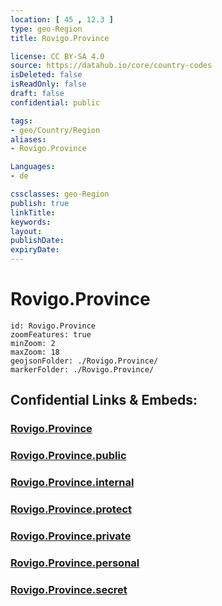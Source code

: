 ```yaml
---
location: [ 45 , 12.3 ] 
type: geo-Region
title: Rovigo.Province

license: CC BY-SA 4.0
source: https://datahub.io/core/country-codes
isDeleted: false
isReadOnly: false
draft: false
confidential: public

tags:
- geo/Country/Region
aliases:
- Rovigo.Province

Languages:
- de

cssclasses: geo-Region
publish: true
linkTitle: 
keywords: 
layout: 
publishDate: 
expiryDate: 
---
```


# Rovigo.Province

```leaflet
id: Rovigo.Province
zoomFeatures: true 
minZoom: 2 
maxZoom: 18
geojsonFolder: ./Rovigo.Province/
markerFolder: ./Rovigo.Province/
```


## Confidential Links & Embeds: 

### [Rovigo.Province](/_Standards/Earth/Continent/Europe/Europe~South/Italy/regions~Italy/Veneto/Rovigo.Province.md) 

### [Rovigo.Province.public](/_public/Earth/Continent/Europe/Europe~South/Italy/regions~Italy/Veneto/Rovigo.Province.public.md) 

### [Rovigo.Province.internal](/_internal/Earth/Continent/Europe/Europe~South/Italy/regions~Italy/Veneto/Rovigo.Province.internal.md) 

### [Rovigo.Province.protect](/_protect/Earth/Continent/Europe/Europe~South/Italy/regions~Italy/Veneto/Rovigo.Province.protect.md) 

### [Rovigo.Province.private](/_private/Earth/Continent/Europe/Europe~South/Italy/regions~Italy/Veneto/Rovigo.Province.private.md) 

### [Rovigo.Province.personal](/_personal/Earth/Continent/Europe/Europe~South/Italy/regions~Italy/Veneto/Rovigo.Province.personal.md) 

### [Rovigo.Province.secret](/_secret/Earth/Continent/Europe/Europe~South/Italy/regions~Italy/Veneto/Rovigo.Province.secret.md)


